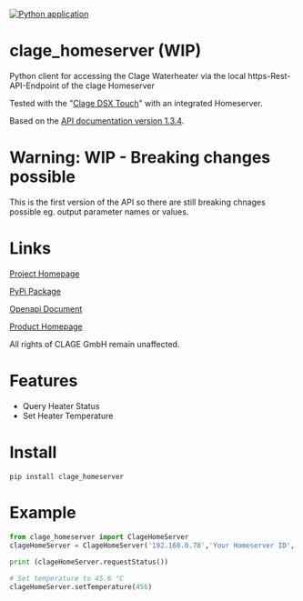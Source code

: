 [![Python application](https://github.com/klacol/clage_homerserver/actions/workflows/pythonapp.yml/badge.svg)](https://github.com/klacol/clage_homerserver/actions/workflows/pythonapp.yml)

# clage_homeserver (WIP)
Python client for accessing the Clage Waterheater via the local https-Rest-API-Endpoint of the clage Homeserver

Tested with the "[Clage DSX Touch](https://www.clage.de/de/produkte/e-komfortdurchlauferhitzer/DSX-Touch)" with an integrated Homeserver.

Based on the [API documentation version 1.3.4](https://github.com/klacol/clage-homerserver-api/blob/master/api-docs/CLAGE%20HomeServer%20API%20v1.3.4.pdf).

# Warning: WIP - Breaking changes possible
This is the first version of the API so there are still breaking chnages possible eg. output parameter names or values.

# Links
[Project Homepage](https://github.com/klacol/clage_homeserver)

[PyPi Package](https://pypi.org/project/clage_homeserver)

[Openapi Document](https://app.swaggerhub.com/apis/klacol/ClageHomeServer/1.0.0) 

[Product Homepage](https://www.clage.de/de/produkte/e-komfortdurchlauferhitzer/DSX-Touch)

All rights of CLAGE GmbH remain unaffected.

# Features
- Query Heater Status
- Set Heater Temperature

# Install

```
pip install clage_homeserver
```

# Example

```python
from clage_homeserver import ClageHomeServer
clageHomeServer = ClageHomeServer('192.168.0.78','Your Homeserver ID','Your Heater ID') 
 
print (clageHomeServer.requestStatus())

# Set temperature to 45.6 °C
clageHomeServer.setTemperature(456)
```
